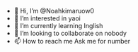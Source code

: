 - 👋 Hi, I’m @Noahkimaruow0
- 👀 I’m interested in yaoi
- 🌱 I’m currently learning Inglish
- 💞️ I’m looking to collaborate on nobody
- 📫 How to reach me Ask me for number

<!---
Noahkimaruow0/Noahkimaruow0 is a ✨ special ✨ repository because its `README.md` (this file) appears on your GitHub profile.
You can click the Preview link to take a look at your changes.
--->
